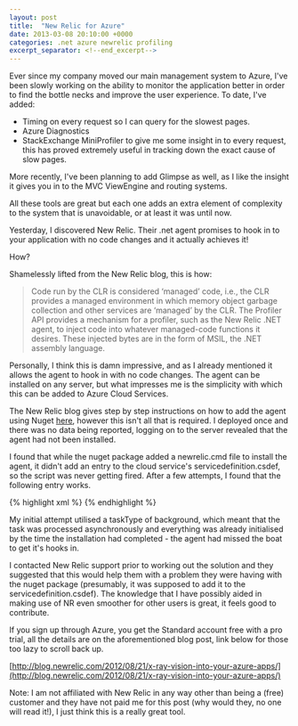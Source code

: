 ```yaml
---
layout: post
title:  "New Relic for Azure"
date: 2013-03-08 20:10:00 +0000
categories: .net azure newrelic profiling
excerpt_separator: <!--end_excerpt-->
---
```


Ever since my company moved our main management system to Azure, I've been slowly working on the ability to monitor the application better in order to find the bottle necks and improve the user experience. To date, I've added:
<!--end_excerpt-->
* Timing on every request so I can query for the slowest pages.
* Azure Diagnostics
* StackExchange MiniProfiler to give me some insight in to every request, this has proved extremely useful in tracking down the exact cause of slow pages.

More recently, I've been planning to add Glimpse as well, as I like the insight it gives you in to the MVC ViewEngine and routing systems.

All these tools are great but each one adds an extra element of complexity to the system that is unavoidable, or at least it was until now.

Yesterday, I discovered New Relic. Their .net agent promises to hook in to your application with no code changes and it actually achieves it!

How?

Shamelessly lifted from the New Relic blog, this is how:

> Code run by the CLR is considered ‘managed’ code, i.e., the CLR provides a managed environment in which memory object garbage collection and other services are ‘managed’ by the CLR. The Profiler API provides a mechanism for a profiler, such as the New Relic .NET agent, to inject code into whatever managed-code functions it desires. These injected bytes are in the form of MSIL, the .NET assembly language.

Personally, I think this is damn impressive, and as I already mentioned it allows the agent to hook in with no code changes. The agent can be installed on any server, but what impresses me is the simplicity with which this can be added to Azure Cloud Services.

The New Relic blog gives step by step instructions on how to add the agent using Nuget [here](http://blog.newrelic.com/2012/08/21/x-ray-vision-into-your-azure-apps/), however this isn't all that is required. I deployed once and there was no data being reported, logging on to the server revealed that the agent had not been installed.

I found that while the nuget package added a newrelic.cmd file to install the agent, it didn't add an entry to the cloud service's servicedefinition.csdef, so the script was never getting fired. After a few attempts, I found that the following entry works.

{% highlight xml %}
<Task commandLine="newrelic.cmd" executionContext="elevated" taskType="foreground" />
{% endhighlight %}

My initial attempt utilised a taskType of background, which meant that the task was processed asynchronously and everything was already initialised by the time the installation had completed - the agent had missed the boat to get it's hooks in.

I contacted New Relic support prior to working out the solution and they suggested that this would help them with a problem they were having with the nuget package (presumably, it was supposed to add it to the servicedefinition.csdef). The knowledge that I have possibly aided in making use of NR even smoother for other users is great, it feels good to contribute.

If you sign up through Azure, you get the Standard account free with a pro trial, all the details are on the aforementioned blog post, link below for those too lazy to scroll back up.

[http://blog.newrelic.com/2012/08/21/x-ray-vision-into-your-azure-apps/](http://blog.newrelic.com/2012/08/21/x-ray-vision-into-your-azure-apps/)

Note: I am not affiliated with New Relic in any way other than being a (free) customer and they have not paid me for this post (why would they, no one will read it!), I just think this is a really great tool.
